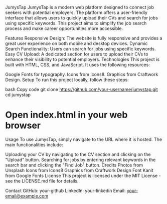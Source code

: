 JumysTap
JumysTap is a modern web platform designed to connect job seekers with potential employers. The platform offers a user-friendly interface that allows users to quickly upload their CVs and search for jobs using specific keywords. This project aims to simplify the job search process and make career opportunities more accessible.

Features
Responsive Design: The website is fully responsive and provides a great user experience on both mobile and desktop devices.
Dynamic Search Functionality: Users can search for jobs using specific keywords.
Easy CV Upload: A dedicated section for users to upload their CVs to enhance their visibility to potential employers.
Technologies
This project is built with HTML, CSS, and JavaScript. It uses the following resources:

Google Fonts for typography.
Icons from Icons8.
Graphics from Craftwork Design.
Setup
To run this project locally, follow these steps:

bash
Copy code
git clone https://github.com/your-username/jumystap.git
cd jumystap
# Open index.html in your web browser
Usage
To use JumysTap, simply navigate to the URL where it is hosted. The main functionalities include:

Uploading your CV by navigating to the CV section and clicking on the "Upload" button.
Searching for jobs by entering relevant keywords in the search bar and clicking the "Find Job" button.
Credits
Photos from Unsplash
Icons from Icons8
Graphics from Craftwork Design
Font Kanit from Google Fonts
License
This project is licensed under the MIT License - see the LICENSE.md file for details.

Contact
GitHub: your-github
LinkedIn: your-linkedin
Email: your-email@example.com
